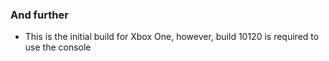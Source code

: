 ### And further
- This is the initial build for Xbox One, however, build 10120 is required to use the console